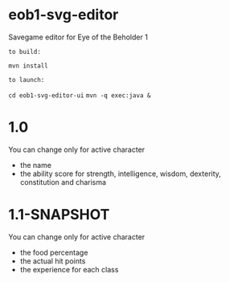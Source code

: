 # eob1-svg-editor
Savegame editor for Eye of the Beholder 1

    to build:
`mvn install`

    to launch:
`cd eob1-svg-editor-ui`
`mvn -q exec:java &`


# 1.0

You can change only for active character 
- the name
- the ability score for strength, intelligence, wisdom, dexterity, constitution and charisma

# 1.1-SNAPSHOT

You can change only for active character
- the food percentage
- the actual hit points
- the experience for each class



